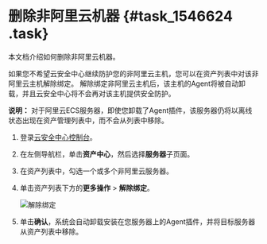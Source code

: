 # 删除非阿里云机器 {#task_1546624 .task}

本文档介绍如何删除非阿里云机器。

如果您不希望云安全中心继续防护您的非阿里云主机，您可以在资产列表中对该非阿里云主机解除绑定。 解除绑定非阿里云主机后，该主机的Agent将被自动卸载，并且云安全中心将不会再对该主机提供安全防护。

**说明：** 对于阿里云ECS服务器，即使您卸载了Agent插件，该服务器仍将以离线状态出现在资产管理列表中，而不会从列表中移除。

1.  登录[云安全中心控制台](https://yundun.console.aliyun.com/?p=sas)。
2.  在左侧导航栏，单击**资产中心**，然后选择**服务器**子页面。
3.  在资产列表中，勾选一个或多个非阿里云服务器。
4.  单击资产列表下方的**更多操作** \> **解除绑定**。 

    ![解除绑定](http://static-aliyun-doc.oss-cn-hangzhou.aliyuncs.com/assets/img/1227354/156706793757062_zh-CN.png)

5.  单击**确认**，系统会自动卸载安装在您服务器上的Agent插件，并将目标服务器从资产列表中移除。

